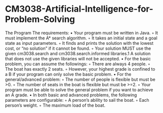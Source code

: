 # CM3038-Artificial-Intelligence-for-Problem-Solving
The Program The requirements: • Your program must be written in Java. ◦ It must implement the A* search algorithm. ◦ It takes an initial state and a goal state as input parameters. ◦ It finds and prints the solution with the lowest cost, or “no solution” if it cannot be found. ◦ Your solution MUST use the given cm3038.search and cm3038.search.informed libraries.1  A solution that does not use the given libraries will not be accepted. • For the basic problem, you can assume the followings: ◦ There are always 4 people. ◦ The boat has exactly 2 seats. ◦ However, your highest grade is confined to a B if your program can only solve the basic problem. • For the general/advanced problem: ◦ The number of people is flexible but must be >0. ◦ The number of seats in the boat is flexible but must be >=2. ◦ Your program must be able to solve the general problem if you want to achieve an A grade. • In both basic and advanced problems, the following parameters are configurable: ◦ A person’s ability to sail the boat. ◦ Each person’s weight. ◦ The maximum load of the boat.
